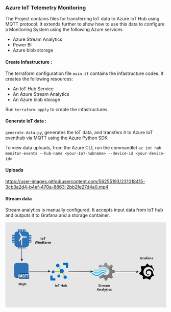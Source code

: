 ###  Azure IoT Telemetry Monitoring  

The Project  contains files for transferring IoT data to Azure IoT Hub using MQTT protocol.
It extends further to show how to use this data to configure a Monitoring System using the following Azure services

* Azure Stream Analytics
* Power BI
* Azure blob storage


#### Create Infastructure : 

The terraform configuration file `main.tf` contains the infastructure codes. It creates the following resources:


* An IoT Hub Service
* An Azure Stream Analytics
* An Azure blob storage

Run `terraform apply` to create the infastructures.

#### Generate IoT data : 

`generate-data.py`, generates the IoT data, and transfers it to Azure IoT eventhub via MQTT using the Azure Python SDK


To view data uploads, from the Azure CLI, run the commandlet  `az iot hub monitor-events --hub-name <your-IoT-hubname> --device-id <your-device-id>`

#### Uploads
https://user-images.githubusercontent.com/56255193/231018415-3cb3a2d4-b4ef-470a-8863-2bb2fe27d4a0.mp4


#### Stream data

Stream analytics is manually configured. It accepts input data from IoT hub and outputs it to Grafana and a storage container.



![Demo-Architecture](img.jpg) 






